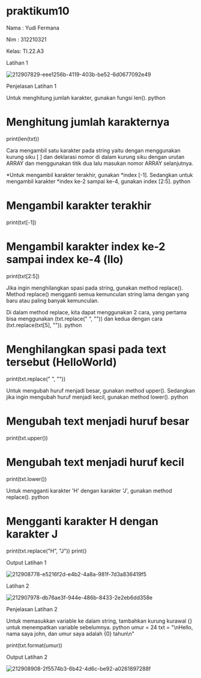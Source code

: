 # praktikum10

Nama : Yudi Fermana 

Nim : 312210321

Kelas: TI.22.A3

Latihan 1

![212907829-eee1256b-4119-403b-be52-6d0677092e49](https://user-images.githubusercontent.com/115516653/213088754-94b26e14-6cfe-4e4c-8904-8f4eaa4deca1.png)


Penjelasan Latihan 1

  Untuk menghitung jumlah karakter, gunakan fungsi len(). python

# Menghitung jumlah karakternya

print(len(txt))

  Cara mengambil satu karakter pada string yaitu dengan menggunakan kurung siku [ ] dan deklarasi nomor di dalam kurung siku dengan urutan ARRAY dan menggunakan titik dua lalu masukan nomor ARRAY selanjutnya.

*Untuk mengambil karakter terakhir, gunakan *index [-1]. Sedangkan untuk mengambil karakter *index ke-2 sampai ke-4, gunakan index [2:5]. python

# Mengambil karakter terakhir

print(txt[-1])


# Mengambil karakter index ke-2 sampai index ke-4 (llo)

print(txt[2:5])

  Jika ingin menghilangkan spasi pada string, gunakan method replace(). Method replace() mengganti semua kemunculan string lama dengan yang baru atau paling banyak kemunculan.

  Di dalam method replace, kita dapat menggunakan 2 cara, yang pertama bisa menggunakan (txt.replace(" ", "")) dan kedua dengan cara (txt.replace(txt[5], "")). python

# Menghilangkan spasi pada text tersebut (HelloWorld)

print(txt.replace(" ", ""))

  Untuk mengubah huruf menjadi besar, gunakan method upper(). Sedangkan jika ingin mengubah huruf menjadi kecil, gunakan method lower(). python

# Mengubah text menjadi huruf besar

print(txt.upper())

# Mengubah text menjadi huruf kecil

print(txt.lower())

  Untuk mengganti karakter 'H' dengan karakter 'J', gunakan method replace(). python

# Mengganti karakter H dengan karakter J

print(txt.replace("H", "J")) print()

Output Latihan 1

![212908778-e5216f2d-e4b2-4a8a-981f-7d3a836419f5](https://user-images.githubusercontent.com/115516653/213090212-7bccda86-2eab-49e8-8594-5dd63e6ce105.png)

Latihan 2

![212907978-db76ae3f-944e-486b-8433-2e2eb6dd358e](https://user-images.githubusercontent.com/115516653/213090393-4d3ac393-0380-4fac-b572-ed559ba97dab.png)

Penjelasan Latihan 2

Untuk memasukkan variable ke dalam string, tambahkan kurung kurawal {} untuk menempatkan variable sebelumnya. python umur = 24 txt = "\nHello, nama saya john, dan umur saya adalah {0} tahun\n"

print(txt.format(umur))

Output Latihan 2

![212908908-2f5574b3-6b42-4d6c-be92-a0261897288f](https://user-images.githubusercontent.com/115516653/213091121-ca445495-c194-446b-a48c-6416a0ee85d7.png)
